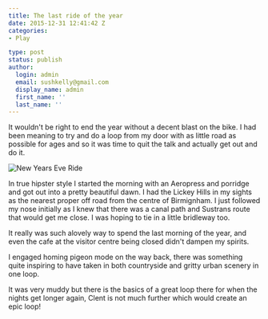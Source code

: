 ```yaml
---
title: The last ride of the year
date: 2015-12-31 12:41:42 Z
categories:
- Play

type: post
status: publish
author:
  login: admin
  email: sushkelly@gmail.com
  display_name: admin
  first_name: ''
  last_name: ''
---
```


<p>It wouldn't be right to end the year without a decent blast on the bike. I had been meaning to try and do a loop from my door with as little road as possible for ages and so it was time to quit the talk and actually get out and do it.</p>
<p><img  title="New Years Eve Ride" src="{{ site.baseurl }}/assets/cycle.jpg" alt="New Years Eve Ride"  /></p>
<p>In true hipster style I started the morning with an Aeropress and porridge and got out into a pretty beautiful dawn. I had the Lickey Hills in my sights as the nearest proper off road from the centre of Birmignham. I just followed my nose initially as I knew that there was a canal path and Sustrans route that would get me close. I was hoping to tie in a little bridleway too.</p>
<p>It really was such alovely way to spend the last morning of the year, and even the cafe at the visitor centre being closed didn't dampen my spirits.</p>
<p>I engaged homing pigeon mode on the way back, there was something quite inspiring to have taken in both countryside and gritty urban scenery in one loop.</p>
<p>It was very muddy but there is the basics of a great loop there for when the nights get longer again, Clent is not much further which would create an epic loop!</p>

